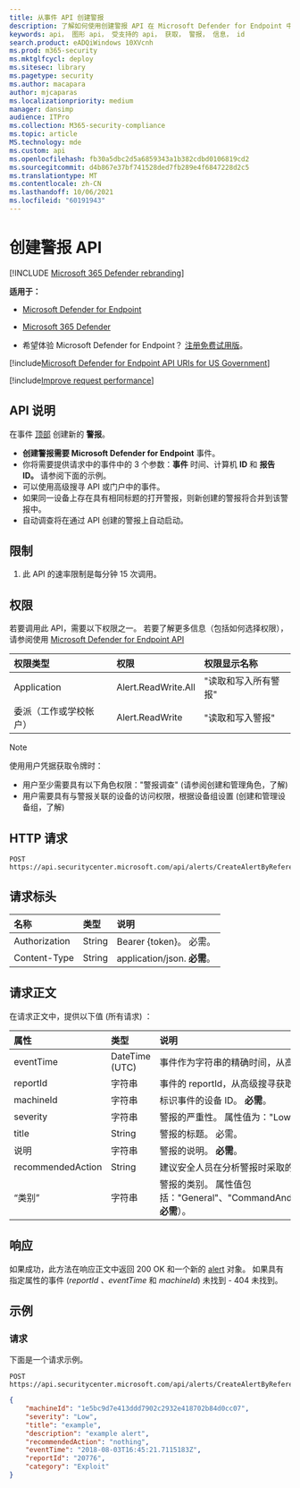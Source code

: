 ```yaml
---
title: 从事件 API 创建警报
description: 了解如何使用创建警报 API 在 Microsoft Defender for Endpoint 中的事件顶部创建新的警报。
keywords: api， 图形 api， 受支持的 api， 获取， 警报， 信息， id
search.product: eADQiWindows 10XVcnh
ms.prod: m365-security
ms.mktglfcycl: deploy
ms.sitesec: library
ms.pagetype: security
ms.author: macapara
author: mjcaparas
ms.localizationpriority: medium
manager: dansimp
audience: ITPro
ms.collection: M365-security-compliance
ms.topic: article
MS.technology: mde
ms.custom: api
ms.openlocfilehash: fb30a5dbc2d5a6859343a1b382cdbd0106819cd2
ms.sourcegitcommit: d4b867e37bf741528ded7fb289e4f6847228d2c5
ms.translationtype: MT
ms.contentlocale: zh-CN
ms.lasthandoff: 10/06/2021
ms.locfileid: "60191943"
---
```

# <a name="create-alert-api"></a>创建警报 API

[!INCLUDE [Microsoft 365 Defender rebranding](../../includes/microsoft-defender.md)]

**适用于：**
- [Microsoft Defender for Endpoint](https://go.microsoft.com/fwlink/p/?linkid=2154037)
- [Microsoft 365 Defender](https://go.microsoft.com/fwlink/?linkid=2118804)

- 希望体验 Microsoft Defender for Endpoint？ [注册免费试用版](https://signup.microsoft.com/create-account/signup?products=7f379fee-c4f9-4278-b0a1-e4c8c2fcdf7e&ru=https://aka.ms/MDEp2OpenTrial?ocid=docs-wdatp-exposedapis-abovefoldlink)。

[!include[Microsoft Defender for Endpoint API URIs for US Government](../../includes/microsoft-defender-api-usgov.md)]

[!include[Improve request performance](../../includes/improve-request-performance.md)]


## <a name="api-description"></a>API 说明

在事件 [顶部](alerts.md) 创建新的 **警报**。

- **创建警报需要 Microsoft Defender for Endpoint** 事件。
- 你将需要提供请求中的事件中的 3 个参数：**事件** 时间、计算机 **ID** 和 **报告 ID。** 请参阅下面的示例。
- 可以使用高级搜寻 API 或门户中的事件。
- 如果同一设备上存在具有相同标题的打开警报，则新创建的警报将合并到该警报中。
- 自动调查将在通过 API 创建的警报上自动启动。

## <a name="limitations"></a>限制

1. 此 API 的速率限制是每分钟 15 次调用。

## <a name="permissions"></a>权限

若要调用此 API，需要以下权限之一。 若要了解更多信息（包括如何选择权限），请参阅使用 [Microsoft Defender for Endpoint API](apis-intro.md)

权限类型 | 权限 | 权限显示名称
:---|:---|:---
Application | Alert.ReadWrite.All | "读取和写入所有警报"
委派（工作或学校帐户） | Alert.ReadWrite | "读取和写入警报"

> [!NOTE]
> 使用用户凭据获取令牌时：
>
> - 用户至少需要具有以下角色权限："警报调查" (请参阅创建和管理角色，了解) [](user-roles.md)
> - 用户需要具有与警报关联的设备的访问权限，根据设备组设置 (创建和管理设备组，了解) [](machine-groups.md)

## <a name="http-request"></a>HTTP 请求

```http
POST https://api.securitycenter.microsoft.com/api/alerts/CreateAlertByReference
```

## <a name="request-headers"></a>请求标头

名称|类型|说明
:---|:---|:---
Authorization | String | Bearer {token}。 必需。
Content-Type | String | application/json. **必需**。

## <a name="request-body"></a>请求正文

在请求正文中，提供以下值 (所有请求) ：

属性 | 类型 | 说明
:---|:---|:---
eventTime | DateTime (UTC)  | 事件作为字符串的精确时间，从高级搜寻获取。 例如， ```2018-08-03T16:45:21.7115183Z``` **必需**。
reportId | 字符串 | 事件的 reportId，从高级搜寻获取。 必需。
machineId | 字符串 | 标识事件的设备 ID。 **必需**。
severity | 字符串 | 警报的严重性。 属性值为："Low"、Medium 和"High"。 **必需**。
title | String | 警报的标题。 必需。
说明 | 字符串 | 警报的说明。 **必需**。
recommendedAction| String | 建议安全人员在分析警报时采取的操作。 必需。
“类别”| 字符串 | 警报的类别。 属性值包括："General"、"CommandAndControl"、"Collection"、"CredentialAccess"、"DefenseEvasion"、"Discovery"、"Exfiltration"、"Exploit"、"Execution"、"InitialAccess"、"LateralMovement"、"Malware"、"Persistence"、"PrivilegeEscalation"、"Ransomware"、"SuspiciousActivity"（ **必需**）。

## <a name="response"></a>响应

如果成功，此方法在响应正文中返回 200 OK 和一个新的 [alert](alerts.md) 对象。 如果具有指定属性的事件 (_reportId_ _、eventTime_ 和 _machineId_) 未找到 - 404 未找到。

## <a name="example"></a>示例

### <a name="request"></a>请求

下面是一个请求示例。

```http
POST https://api.securitycenter.microsoft.com/api/alerts/CreateAlertByReference
```

```json
{
    "machineId": "1e5bc9d7e413ddd7902c2932e418702b84d0cc07",
    "severity": "Low",
    "title": "example",
    "description": "example alert",
    "recommendedAction": "nothing",
    "eventTime": "2018-08-03T16:45:21.7115183Z",
    "reportId": "20776",
    "category": "Exploit"
}
```
